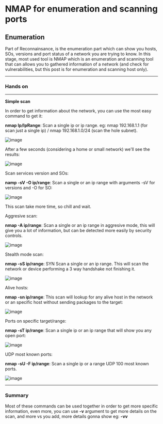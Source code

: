 # NMAP for enumeration and scanning ports #

## Enumeration ##

Part of Reconnainsance, is the enumeration part which can show you hosts, SOs, versions and port status of a network you are trying to know. In this stage, most used tool is NMAP which is an enumeration and scanning tool that can allows you to gathered information of a network (and check for vulnerabilities, but this post is for enumeration and scanning host only).

-----------------------

### Hands on ###

-----------------------

**Simple scan**

In order to get information about the network, you can use the most easy command to get it:

**nmap Ip/IpRange**: Scan a single ip or ip range. eg: nmap 192.168.1.1 (for scan just a single ip) / nmap 192.168.1.0/24 (scan the hole subnet).

![image](https://github.com/ELRame/HackingTools/assets/82544416/250477ec-f993-4ff2-913a-5b4e2ad6a2ed)

After a few seconds (considering a home or small network) we'll see the results:

![image](https://github.com/ELRame/HackingTools/assets/82544416/c66a8bc8-6aff-4d34-9007-ec46c03ea1a8)

Scan services version and SOs:

**namp -sV -O ip/range**: Scan a single or an ip range with arguments -sV for versions and -O for SO:

![image](https://github.com/ELRame/HackingTools/assets/82544416/be20ea02-4ba7-48e5-96be-faf3d3ca3791)

This scan take more time, so chill and wait.

Aggresive scan:

**nmap -A ip/range**: Scan a single or an ip range in aggresive mode, this will give you a lot of information, but can be detected more easily by security controls.

![image](https://github.com/ELRame/HackingTools/assets/82544416/3ef2c470-488c-4b63-a1f9-79d43d6a1375)

Stealth mode scan:

**nmap -sS ip/range**: SYN Scan a single or an ip range. This will scan the network or device performing a 3 way handshake not finishing it.

![image](https://github.com/ELRame/HackingTools/assets/82544416/d07734da-40b0-47c6-87af-dfaf69bef74b)

Alive hosts:

**nmap -sn ip/range**: This scan will lookup for any alive host in the network or an specific host without sending packages to the target:

![image](https://github.com/ELRame/HackingTools/assets/82544416/2f4d816d-869d-4878-adef-79054b97f686)

Ports on specific target/range:

**nmap -sT ip/range**: Scan a single ip or an ip range that will show you any open port:

![image](https://github.com/ELRame/HackingTools/assets/82544416/ee3a24bd-6cf5-4981-9f67-50d9e92f3766)

UDP most known ports:

**nmap -sU -F ip/range**: Scan a single ip or a range UDP 100 most known ports.

![image](https://github.com/ELRame/HackingTools/assets/82544416/63cec07c-8f2c-4031-819d-d92d2cbe002d)

--------------------------

### Summary ###

Most of these commands can be used together in order to get more specific information, even more, you can use **-v** argument to get more details on the scan, and more vs you add, more details gonna show eg: **-vv**


